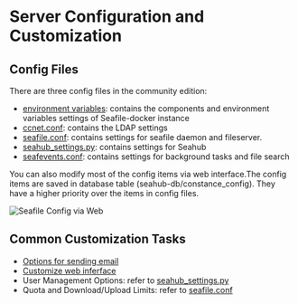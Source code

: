 # Server Configuration and Customization

## Config Files

There are three config files in the community edition:

* [environment variables](env.md): contains the components and environment variables settings of Seafile-docker instance
* [ccnet.conf](ccnet-conf.md): contains the LDAP settings
* [seafile.conf](seafile-conf.md): contains settings for seafile daemon and fileserver.
* [seahub_settings.py](seahub_settings_py.md): contains settings for Seahub
* [seafevents.conf](seafevents-conf.md): contains settings for background tasks and file search

You can also modify most of the config items via web interface.The config items are saved in database table (seahub-db/constance_config). They have a higher priority over the items in config files.

![Seafile Config via Web](../images/seafile-server-config.png)

## Common Customization Tasks

* [Options for sending email](sending_email.md)
* [Customize web inferface](seahub_customization.md)
* User Management Options: refer to [seahub_settings.py](seahub_settings_py.md)
* Quota and Download/Upload Limits: refer to [seafile.conf](seafile-conf.md)
